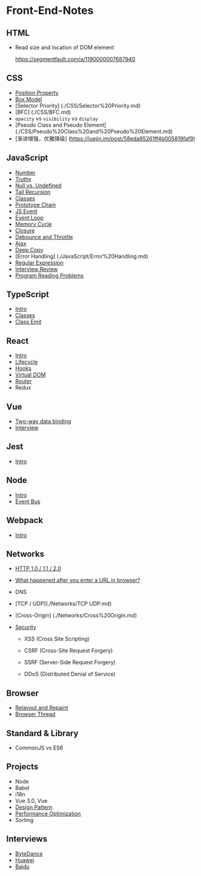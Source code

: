 # Front-End-Notes

## HTML

-   Read size and location of DOM element

    https://segmentfault.com/a/1190000007687940

## CSS

-   [Position Property](./CSS/CSS%20Position%20Property.md)
-   [Box Model](./CSS/Box%20Model.md)
-   [Selector Priority] (./CSS/Selector%20Priority.md)
-   [BFC] (./CSS/BFC.md)
-   `opacity` vs `visibility` vs `display`
-   [Pseudo Class and Pseudo Element] (./CSS/Pseudo%20Class%20and%20Pseudo%20Element.md)
-   [渐进增强，优雅降级] (https://juejin.im/post/58eda95261ff4b005819faf9)

## JavaScript

-   [Number](./JavaScript/Number.md)
-   [Truthy](./JavaScript/Truthy.md)
-   [Null vs. Undefined](./JavaScript/Null%20vs.%20undefined.md)
-   [Tail Recursion](./JavaScript/Tail%20Recursion.md)
-   [Classes](./JavaScript/Classes.md)
-   [Prototype Chain](./JavaScript/Prototype%20Chain.md)
-   [JS Event](./JavaScript/JavaScript%20Event.md)
-   [Event Loop](./JavaScript/EventLoop.md)
-   [Memory Cycle](./JavaScript/JavaScript%20Memory%20Cycle.md)
-   [Closure](./JavaScript/Closure.md)
-   [Debounce and Throttle](./JavaScript/Debounce%20and%20Throttle.md)
-   [Ajax](./JavaScript/Ajax.md)
-   [Deep Copy](./JavaScript/Deep%20Copy.md)
-   [Error Handling] (./JavaScript/Error%20Handling.md)
-   [Regular Expression](./JavaScript/Regexp.md)
-   [Interview Review](./JavaScript/Interview%20Problems.md)
-   [Program Reading Problems](./JavaScript/Program%20Reading.md)

## TypeScript

-   [Intro](./TypeScript/Intro.md)
-   [Classes](./TypeScript/Classes.md)
-   [Class Emit](./TypeScript/ClassEmit.md)

## React

-   [Intro](./React/React%20Bootcamp.md)
-   [Lifecycle](./React/React%20Component%20Lifecycle.md)
-   [Hooks](./React/React%20Hooks.md)
-   [Virtual DOM](./React/Virtual%20DOM.md)
-   [Router](./React/React%20Router.md)
-   Redux

## Vue

-   [Two-way data binding](./Vue/Two%20way%20Data%20Binding.md)
-   [Interview](./Vue/Interview.md)

## Jest

-   [Intro](./Jest/Jest%20from%20scratch.md)

## Node

-   [Intro](./Node/Node%20bootcamp.md)
-   [Event Bus](./Node/Event%20Bus.md)

## Webpack

-   [Intro](./Webpack/Webpack%20Intro.md)

## Networks

-   [HTTP 1.0 / 1.1 / 2.0](./Networks/HTTP-version.md)
-   [What happened after you enter a URL in browser?](./Networks/Web%20Request.md)
-   DNS
-   [TCP / UDP](./Networks/TCP UDP.md)
-   [Cross-Origin] (./Networks/Cross%20Origin.md)
-   [Security](./Networks/Security.md)

    -   XSS (Cross Site Scripting)

    -   CSRF (Cross-Site Request Forgery)

    -   SSRF (Server-Side Request Forgery)

    -   DDoS (Distributed Denial of Service)

## Browser

-   [Relayout and Repaint](./Browser/Reflow%20Repaint.md)
-   [Browser Thread](./Browser/Browser%20Thread.md)

## Standard & Library

-   CommonJS vs ES6

## Projects

-   Node
-   Babel
-   i18n
-   Vue 3.0, Vue
-   [Design Pattern](./Design%20Pattern.md)
-   [Performance Optimization](./Performance%20Optimization.md)
-   Sorting

## Interviews

-   [ByteDance](./Interview/ByteDance.md)
-   [Huawei](./Interview/Huawei.md)
-   [Baidu](./Interview/Baidu.md)
